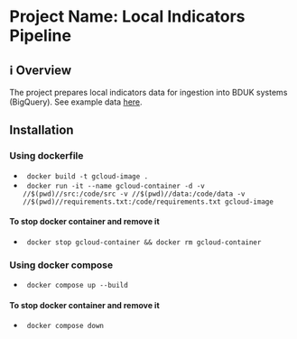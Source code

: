 # Project Name: Local Indicators Pipeline
## ℹ️ Overview
The project prepares local indicators data for ingestion into BDUK systems (BigQuery).  See example data [here](https://explore-local-statistics.beta.ons.gov.uk/insights/datadownload.ods).
## Installation
### Using dockerfile
- ```` docker build -t gcloud-image .````
- ```` docker run -it --name gcloud-container -d -v //$(pwd)//src:/code/src -v //$(pwd)//data:/code/data -v //$(pwd)//requirements.txt:/code/requirements.txt gcloud-image````
#### To stop docker container and remove it
- ```` docker stop gcloud-container && docker rm gcloud-container````

### Using docker compose
- ```` docker compose up --build````
#### To stop docker container and remove it
- ```` docker compose down````